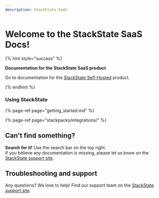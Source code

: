 ```yaml
---
description: StackState SaaS
---
```


# Welcome to the StackState SaaS Docs!

{% hint style="success" %}

**Documentation for the StackState SaaS product**

Go to documentation for the [StackState Self-Hosted](https://docs.stackstate.com/) product.

{% endhint %}

### Using StackState

{% page-ref page="getting_started.md" %}

{% page-ref page="stackpacks/integrations/" %}

## Can't find something?

**Search for it!** Use the search bar on the top right.  
If you believe any documentation is missing, please let us know on the [StackState support site](http://support.stackstate.com/).

## Troubleshooting and support

Any questions? We love to help! Find our support team on the [StackState support site](http://support.stackstate.com/).

